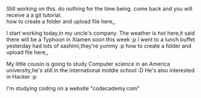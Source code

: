 Still working on this. do nothing for the time being. come back and you will receive a a git tutorial.  
how to create a folder and upload file here,,

I start working today,in my uncle's company.
The weather is hot here,it said there will be a Typhoon in Xiamen soon this week :p 
I went to a lunch buffet yesterday had lots of sashimi,they're yummy :p 
how to create a folder and upload file here,,

My little cousin is going to study Computer science in an America university,he's still in the international middle school :D He's also interested in Hacker :p

I'm studying coding on a website "codecademy.com"
